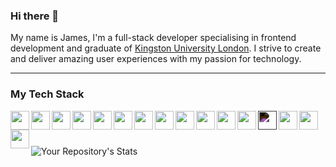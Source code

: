 ### Hi there 👋
My name is James, I'm a full-stack developer specialising in frontend development and graduate of [Kingston University London](https://www.kingston.ac.uk/). I strive to create and deliver amazing user experiences with my passion for technology.

---
### My Tech Stack
<img align="left" width="30px" src="https://cdn.jsdelivr.net/gh/devicons/devicon/icons/typescript/typescript-plain.svg" />
<img align="left" width="30px" src="https://cdn.jsdelivr.net/gh/devicons/devicon/icons/react/react-original.svg" />
<img align="left" width="30px" src="https://cdn.jsdelivr.net/gh/devicons/devicon/icons/nextjs/nextjs-original.svg" />

<img align="left" width="30px" src="https://cdn.jsdelivr.net/gh/devicons/devicon/icons/nodejs/nodejs-plain.svg" />
<img align="left" width="30px" src="https://cdn.jsdelivr.net/gh/devicons/devicon/icons/figma/figma-original.svg" />


<img align="left" width="30px"  src="https://cdn.jsdelivr.net/gh/devicons/devicon/icons/redux/redux-original.svg" />
<img align="left" width="30px"  src="https://raw.githubusercontent.com/styled-components/brand/master/styled-components.png" />
<img align="left" width="30px" src="https://cdn.jsdelivr.net/gh/devicons/devicon/icons/html5/html5-plain.svg" />
<img align="left" width="30px" src="https://cdn.jsdelivr.net/gh/devicons/devicon/icons/css3/css3-plain.svg" />
<img align="left" width="30px" src="https://cdn.jsdelivr.net/gh/devicons/devicon/icons/javascript/javascript-plain.svg" />

<img align="left" width="30px"  src="https://cdn.jsdelivr.net/gh/devicons/devicon/icons/electron/electron-original.svg" />
<img align="left" width="30px" src="https://cdn.jsdelivr.net/gh/devicons/devicon/icons/git/git-plain.svg" />
<img align="left" width="30px" style="filter: invert(1);" src="https://cdn.jsdelivr.net/gh/devicons/devicon/icons/express/express-original.svg" />

<img align="left" width="30px"  src="https://cdn.jsdelivr.net/gh/devicons/devicon/icons/mysql/mysql-plain.svg" />
<img align="left" width="30px"  src="https://cdn.jsdelivr.net/gh/devicons/devicon/icons/mongodb/mongodb-plain.svg" />
<img align="left" width="30px"  src="https://cdn.jsdelivr.net/gh/devicons/devicon/icons/go/go-original-wordmark.svg" />
          
<br />  

# 


![Your Repository's Stats](
 https://github-readme-stats.vercel.app/api?username=jameskbecker&show_icons=true&bg_color=DC5970&title_color=FFFFFF&text_color=F2DADE&icon_color=F2DADE&border_radius=1rem&hide_border=true
)

<!--
**jameskbecker/jameskbecker** is a ✨ _special_ ✨ repository because its `README.md` (this file) appears on your GitHub profile.

Here are some ideas to get you started:

- 🔭 I’m currently working on ...
- 🌱 I’m currently learning ...
- 👯 I’m looking to collaborate on ...
- 🤔 I’m looking for help with ...
- 💬 Ask me about ...
- 📫 How to reach me: ...
- 😄 Pronouns: ...
- ⚡ Fun fact: ...
-->

